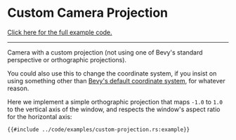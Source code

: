 # Custom Camera Projection

[Click here for the full example code.](../code/examples/custom-projection.rs)

---

Camera with a custom projection (not using one of Bevy's standard perspective
or orthographic projections).

You could also use this to change the coordinate system, if you
insist on using something other than [Bevy's default coordinate
system](../features/transforms.md), for whatever reason.

Here we implement a simple orthographic projection that maps `-1.0` to `1.0`
to the vertical axis of the window, and respects the window's aspect ratio
for the horizontal axis:

```rust,no_run,noplayground
{{#include ../code/examples/custom-projection.rs:example}}
```
